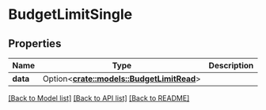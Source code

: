 # BudgetLimitSingle

## Properties

Name | Type | Description | Notes
------------ | ------------- | ------------- | -------------
**data** | Option<[**crate::models::BudgetLimitRead**](BudgetLimitRead.md)> |  | [optional]

[[Back to Model list]](../README.md#documentation-for-models) [[Back to API list]](../README.md#documentation-for-api-endpoints) [[Back to README]](../README.md)


